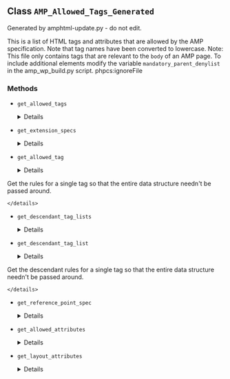 ## Class `AMP_Allowed_Tags_Generated`

Generated by amphtml-update.py - do not edit.

This is a list of HTML tags and attributes that are allowed by the AMP specification. Note that tag names have been converted to lowercase.
 Note: This file only contains tags that are relevant to the `body` of an AMP page. To include additional elements modify the variable `mandatory_parent_denylist` in the amp_wp_build.py script.
 phpcs:ignoreFile

### Methods
* `get_allowed_tags`

	<details>

	```php
	static public get_allowed_tags()
	```

	Get allowed tags.


	</details>
* `get_extension_specs`

	<details>

	```php
	static public get_extension_specs()
	```

	Get extension specs.


	</details>
* `get_allowed_tag`

	<details>

	```php
	static public get_allowed_tag( $node_name )
	```

	Get allowed tag.

Get the rules for a single tag so that the entire data structure needn&#039;t be passed around.


	</details>
* `get_descendant_tag_lists`

	<details>

	```php
	static public get_descendant_tag_lists()
	```

	Get descendant tag lists.


	</details>
* `get_descendant_tag_list`

	<details>

	```php
	static public get_descendant_tag_list( $name )
	```

	Get allowed descendant tag list for a tag.

Get the descendant rules for a single tag so that the entire data structure needn&#039;t be passed around.


	</details>
* `get_reference_point_spec`

	<details>

	```php
	static public get_reference_point_spec( $tag_spec_name )
	```

	Get reference point spec.


	</details>
* `get_allowed_attributes`

	<details>

	```php
	static public get_allowed_attributes()
	```

	Get list of globally-allowed attributes.


	</details>
* `get_layout_attributes`

	<details>

	```php
	static public get_layout_attributes()
	```

	Get layout attributes.


	</details>

